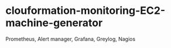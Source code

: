 # clouformation-monitoring-EC2-machine-generator
Prometheus, Alert manager, Grafana, Greylog, Nagios
